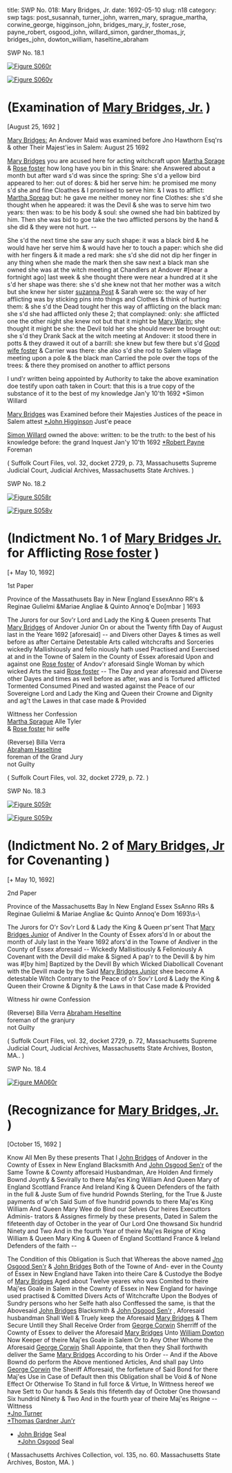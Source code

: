 title: SWP No. 018: Mary Bridges, Jr.
date: 1692-05-10
slug: n18
category: swp
tags: post_susannah, turner_john, warren_mary, sprague_martha, corwine_george, higginson_john, bridges_mary_jr, foster_rose, payne_robert, osgood_john, willard_simon, gardner_thomas_jr, bridges_john, dowton_william, haseltine_abraham


<div markdown class="doc" id="n18.1">

<div class="doc_id">SWP No. 18.1</div>

<span markdown class="figure">[![Figure S060r](archives/Suffolk/small/S060A.jpg)](archives/Suffolk/large/S060A.jpg)</span>

<span markdown class="figure">[![Figure S060v](archives/Suffolk/small/S060B.jpg)](archives/Suffolk/large/S060B.jpg)</span>

# (Examination of [Mary Bridges, Jr.](/tag/bridges_mary_jr.html) )

[August 25, 1692 ]

[Mary Bridges:](/tag/bridges_mary_jr.html) An Andover Maid was examined before Jno Hawthorn  Esq'rs & other Their Majest'ies in Salem: August 25 1692 

[Mary Bridges](/tag/bridges_mary_jr.html) you are acused here for acting witchcraft upon [Martha Sprage](/tag/sprague_martha.html) & [Rose foster](/tag/foster_rose.html) how long have you bin in this Snare: she  Answered about a month but after ward s'd was since the spring: She s'd a yellow bird appeared to her: out of dores: & bid her serve him:  he promised me mony s'd she and fine Cloathes & I promised to  serve him: & I was to afflict: [Martha Spreag](/tag/sprague_martha.html) but: he gave me neither  money nor fine Clothes: she s'd she thought when he appeared: it  was the Devil & she was to serve him two years: then was: to be his  body & soul: she owned she had bin babtized by him. Then she was  bid to goe take the two afflicted persons by the hand & she did  & they were not hurt. --

She s'd the next time she saw any such shape: it was a black bird  & he would have her serve him & would have her to touch a paper:  which she did with her fingers & it made a red mark: she s'd she did  not dip her finger in any thing when she made the mark then she saw  next a black man she owned she was at the witch meeting at Chandlers at Andover #[near a fortnight ago] last week & she thought there were near a hundred at  it she s'd her shape was there: she s'd she knew not that her mother was a witch but she knew her sister [suzanna Post](/tag/post_susannah.html) & Sarah were so:  the way of her afflicting was by sticking pins into things and Clothes  & think of hurting them: & she s'd the Dead tought her this way of afflicting on the black man: she s'd she had afflicted only these 2; that complayned: only: she afflicted one the other night she knew  not but that it might be [Mary Warin:](/tag/warren_mary.html) she thought it might be she: the Devil told her she should never be brought out: she s'd they  Drank Sack at the witch meeting at Andover: it stood there in potts  & they drawed it out of a barrill: she knew but few there but s'd [Good wife foster](/tag/foster_rose.html) & Carrier was there: she also s'd she rod to Salem  village meeting upon a pole & the black man Carried the pole over  the tops of the trees: & there they promised on another to afflict  persons

I und'r written being appointed by Authority to take the above examination doe testify upon oath taken in Court: that this is a true  copy of the substance of it to the best of my knowledge Jan'y 10'th 1692
*Simon Willard  

[Mary Bridges](/tag/bridges_mary_jr.html) was Examined before their Majesties Justices of the peace in Salem 
attest [*John Higginson](/tag/higginson_john.html) Just'e peace  

[Simon Willard](/tag/willard_simon.html) owned the above: written: to be the truth: to the best of his knowledge
before: the grand Inquest  Jan'y 10'th 1692 
[*Robert Payne](/tag/payne_robert.html)  
Foreman 

( Suffolk Court Files, vol. 32, docket 2729, p. 73, Massachusetts Supreme Judicial Court, Judicial Archives, Massachusetts State Archives. )

</div>


<div markdown class="doc" id="n18.2">

<div class="doc_id">SWP No. 18.2</div>


<span markdown class="figure">[![Figure S058r](archives/Suffolk/small/S058A.jpg)](archives/Suffolk/large/S058A.jpg)</span>

<span markdown class="figure">[![Figure S058v](archives/Suffolk/small/S058B.jpg)](archives/Suffolk/large/S058B.jpg)</span>

# (Indictment No. 1 of [Mary Bridges Jr.](/tag/bridges_mary_jr.html) for Afflicting [Rose foster](/tag/bridges_mary_jr.html) )

[+ May 10, 1692]

1st Paper 

Province of the Massathusets  Bay in New England EssexAnno RR's & Reginae Gulielmi &Mariae Angliae & Quinto Annoq'e  Do[mbar ] 1693

The Jurors for our Sov'r Lord and Lady the King & Queen presents That [Mary Bridges](/tag/bridges_mary_jr.html) of Andover Junior On or about the Twenty fifth Day of August last in the Yeare 1692 [aforesaid] -- and Divers  other Dayes & times as well before as after Certaine Detestable Arts called witchcrafts and Sorceries wickedly Mallishiously and fello niously hath used Practised and Exercised at and in the Towne of Salem in the County of Essex aforesaid Upon and against one [Rose foster](/tag/foster_rose.html) of Andov'r aforesaid Single Woman by which wicked Arts the  said [Rose foster](/tag/foster_rose.html) -- The Day and year aforesaid and Diverse other  Dayes and times as well before as after, was and is Tortured afflicted Tormented Consumed Pined and wasted against the Peace of  our Sovereigne Lord and Lady the King and Queen their Crowne  and Dignity and ag't the Lawes in that case made & Provided

Wittness her Confession  
[Martha Sprague](/tag/sprague_martha.html) Alle Tyler  
& [Rose foster](/tag/foster_rose.html) hir selfe 

(Reverse)  Billa Verra  
[Abraham Haseltine](/tag/haseltine_abraham.html)  
foreman of the  Grand Jury  
not Guilty 

( Suffolk Court Files, vol. 32, docket 2729, p. 72. )

</div>



<div markdown class="doc" id="n18.3">

<div class="doc_id">SWP No. 18.3</div>


<span markdown class="figure">[![Figure S059r](archives/Suffolk/small/S059A.jpg)](archives/Suffolk/large/S059A.jpg)</span>

<span markdown class="figure">[![Figure S059v](archives/Suffolk/small/S059B.jpg)](archives/Suffolk/large/S059B.jpg)</span>

# (Indictment No. 2 of [Mary Bridges, Jr](/tag/bridges_mary_jr.html) for Covenanting )

[+ May 10, 1692]

2nd Paper 

Province of the Massachusetts  Bay In New England Essex SsAnno RRs & Reginae Gulielmi & Mariae Angliae &c Quinto Annoq'e  Dom 1693\s-\

The Jurors for O'r Sov'r Lord & Lady the King & Queen pr'sent That [Mary Bridges Junior](/tag/bridges_mary_jr.html) of Andiver In the County of Essex afors'd In or  about the month of July last in the Yeare 1692 afors'd in the Towne of Andiver in the County of Essex aforesaid -- Wickedly Mallisitiously & Felloniously A Covenant with the Devill did make & Signed  A pap'r to the Devill & by him was #[by him] Baptized by the Devill By which Wicked Diabollicall Covenant with the Devill made by  the Said [Mary Bridges Junior](/tag/bridges_mary_jr.html) shee become A detestable Witch Contrary to the Peace of o'r Sov'r Lord & Lady the King & Queen their  Crowne & Dignity & the Laws in that Case made & Provided

Witness hir owne  Confession

(Reverse)  Billa Verra  [Abraham Heseltine](/tag/haseltine_abraham.html)  
foreman of the  granjury  
not Guilty

( Suffolk Court Files, vol. 32, docket 2729, p. 72, Massachusetts Supreme Judicial Court, Judicial Archives, Massachusetts State Archives, Boston, MA.. )


</div>


<div markdown class="doc" id="n18.4">

<div class="doc_id">SWP No. 18.4</div>


<span markdown class="figure">[![Figure MA060r](archives/MA135/small/MA060r.jpg)](archives/MA135/large/MA060r.jpg)</span>

# (Recognizance for [Mary Bridges, Jr.](/tag/bridges_mary_jr.html) )

[October 15, 1692 ]

Know All Men By these presents That I [John Bridges](/tag/bridges_john.html) of Andover in  the Cownty of Essex in New England Blacksmith And [John Osgood Sen'r](/tag/osgood_john.html) of the Same Towne & Cownty afforesaid Husbandman, Are  Holden And firmely Bownd Joyntly & Sevirally to there Maj'es King  William And Queen Mary of England Scottland France And Ireland  King & Queen Defenders of the faith in the full & Juste Sum of five  hundrid Pownds Sterling, for the True & Juste payments of w'ch  Said Sum of five hundrid pownds to there Maj'es King William And  Queen Mary Wee do Bind our Selves Our heires Executtors Adminis-  trators & Assignes firmely by these presents, Dated in Salem the fifeteenth day of October in the year of Our Lord One thowsand Six  hundrid Ninety and Two And in the fourth Year of theire Maj'es  Reigne of King William & Queen Mary King & Queen of England  Scottland France & Ireland Defenders of the faith --

The Condition of this Obligation is Such that Whereas the above  named [Jno Osgood Sen'r](/tag/osgood_john.html) & [John Bridges](/tag/bridges_john.html) Both of the Towne of And-  ever in the County of Essex in New England have Taken into theire  Care & Custodye the Bodye of [Mary Bridges](/tag/bridges_mary_jr.html) Aged about Twelve  yeares who was Comited to theire Maj'es Goale in Salem in the  Cownty of Essex in New England for havinge used practised & Comitted Divers Acts of Witchcrafte Upon the Bodyes of Sundry persons  who her Selfe hath also Conffessed the same, is that the Abovesaid  [John Bridges](/tag/bridges_john.html) Blacksmith & [John Osgood Sen'r](/tag/osgood_john.html) , Aforesaid husbandman Shall Well & Truely keep the Aforesaid [Mary Bridges](/tag/bridges_mary_jr.html) & Them  Secure Untill they Shall Receive Order from [George Corwin](/tag/corwine_george.html) Sherriff  of the Cownty of Essex to deliver the Aforesaid [Mary Bridges](/tag/bridges_mary_jr.html) Unto  [William Dowton](/tag/dowton_william.html) Now Keeper of theire Maj'es Goale in Salem Or to  Any Other Whome the Aforesaid [George Corwin](/tag/corwine_george.html) Shall Appointe, that then they Shall forthwith deliver the Same [Mary Bridges](/tag/bridges_mary_jr.html) According to his Order -- And if the Above Bownd do perform the Above  mentioned Articles, And shall pay Unto [George Corwin](/tag/corwine_george.html) the Sheriff  Afforesaid, the forfieture of Said Bond for there Maj'es Use in Case  of Default then this Obligation shall be Void & of None Effect Or  Otherwise To Stand in full force & Virtue, In Wittness hereof we  have Sett to Our hands & Seals this fifetenth day of October One  thowsand Six hundrid Ninety & Two And in the fourth year of theire  Maj'es Reigne --
Wittness  
[*Jno Turner](/tag/turner_john.html)  
[*Thomas Gardner Jun'r](/tag/gardner_thomas_jr.html)  
* [John Bridge](/tag/bridges_john.html)     Seal  
[*John Osgood](/tag/osgood_john.html)       Seal

( Massachusetts Archives Collection, vol. 135, no. 60. Massachusetts State Archives, Boston, MA. )

</div>

